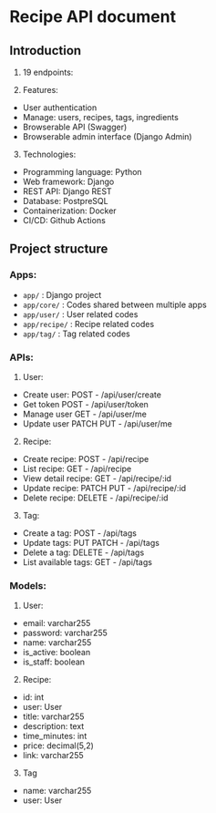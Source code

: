 # Recipe API document

## Introduction

1. 19 endpoints:

2. Features:

- User authentication
- Manage: users, recipes, tags, ingredients
- Browserable API (Swagger)
- Browserable admin interface (Django Admin)

3. Technologies:

- Programming language: Python
- Web framework: Django
- REST API: Django REST
- Database: PostpreSQL
- Containerization: Docker
- CI/CD: Github Actions

## Project structure

### Apps:

- `app/` : Django project
- `app/core/` : Codes shared between multiple apps
- `app/user/` : User related codes
- `app/recipe/` : Recipe related codes
- `app/tag/` : Tag related codes

### APIs:

1. User:

- Create user: POST - /api/user/create
- Get token POST - /api/user/token
- Manage user GET - /api/user/me
- Update user PATCH PUT - /api/user/me

2. Recipe:

- Create recipe: POST - /api/recipe
- List recipe: GET - /api/recipe
- View detail recipe: GET - /api/recipe/:id
- Update recipe: PATCH PUT - /api/recipe/:id
- Delete recipe: DELETE - /api/recipe/:id

3. Tag:

- Create a tag: POST - /api/tags
- Update tags: PUT PATCH - /api/tags
- Delete a tag: DELETE - /api/tags
- List available tags: GET - /api/tags

### Models:

1. User:

- email: varchar255
- password: varchar255
- name: varchar255
- is_active: boolean
- is_staff: boolean

2. Recipe:

- id: int
- user: User
- title: varchar255
- description: text
- time_minutes: int
- price: decimal(5,2)
- link: varchar255

3. Tag

- name: varchar255
- user: User
